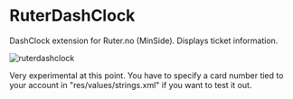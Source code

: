 RuterDashClock
======================
DashClock extension for Ruter.no (MinSide). Displays ticket information.

![ruterdashclock](https://github.com/petterhj/ruterdashclock/raw/master/screenshot.png)

Very experimental at this point.  You have to specify a card number tied
to your account in "res/values/strings.xml" if you want to test it out.

